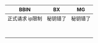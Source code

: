 | BBIN            | BX       | MG       |
| --------------- | -------- | -------- |
| 正式请求 ip限制 | 秘钥错了 | 秘钥错了 |
|                 |          |          |
|                 |          |          |
|                 |          |          |
|                 |          |          |
|                 |          |          |
|                 |          |          |
|                 |          |          |
|                 |          |          |

